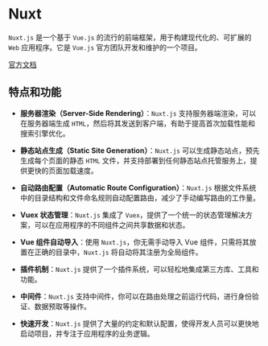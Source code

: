 # Nuxt
`Nuxt.js` 是一个基于 `Vue.js` 的流行的前端框架，用于构建现代化的、可扩展的 `Web` 应用程序。它是 `Vue.js` 官方团队开发和维护的一个项目。

[官方文档](https://www.nuxtjs.cn/)

## 特点和功能
- **服务器渲染（Server-Side Rendering）**：`Nuxt.js` 支持服务器端渲染，可以在服务器端生成 `HTML`，然后将其发送到客户端，有助于提高首次加载性能和搜索引擎优化。

- **静态站点生成（Static Site Generation）**：`Nuxt.js` 可以生成静态站点，预先生成每个页面的静态 `HTML` 文件，并支持部署到任何静态站点托管服务上，提供更快的页面加载速度。

- **自动路由配置（Automatic Route Configuration）**：`Nuxt.js` 根据文件系统中的目录结构和文件命名规则自动配置路由，减少了手动编写路由的工作量。

- **Vuex 状态管理**：`Nuxt.js` 集成了 `Vuex`，提供了一个统一的状态管理解决方案，可以在应用程序的不同组件之间共享数据和状态。

- **Vue 组件自动导入**：使用 `Nuxt.js`，你无需手动导入 Vue 组件，只需将其放置在正确的目录中，`Nuxt.js` 将自动将其注册为全局组件。

- **插件机制**：`Nuxt.js` 提供了一个插件系统，可以轻松地集成第三方库、工具和功能。

- **中间件**：`Nuxt.js` 支持中间件，你可以在路由处理之前运行代码，进行身份验证、数据预取等操作。

- **快速开发**：`Nuxt.js` 提供了大量的约定和默认配置，使得开发人员可以更快地启动项目，并专注于应用程序的业务逻辑。